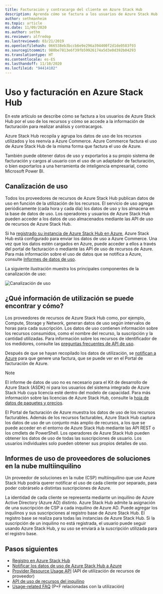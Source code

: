 ```yaml
---
title: Facturación y contracargo del cliente en Azure Stack Hub
description: Aprenda cómo se factura a los usuarios de Azure Stack Hub por el uso de los recursos y cómo se accede a la información de facturación para realizar análisis y contracargos.
author: sethmanheim
ms.topic: article
ms.date: 11/09/2020
ms.author: sethm
ms.reviewer: alfredop
ms.lastreviewed: 03/21/2019
ms.openlocfilehash: 066538eb3bccb6e9e296a394400f2d1de0583f93
ms.sourcegitcommit: 980be7813e6f39fb59926174a5d3e0d392b04293
ms.translationtype: HT
ms.contentlocale: es-ES
ms.lasthandoff: 11/10/2020
ms.locfileid: "94414102"
---
```

# <a name="usage-and-billing-in-azure-stack-hub"></a>Uso y facturación en Azure Stack Hub

En este artículo se describe cómo se factura a los usuarios de Azure Stack Hub por el uso de los recursos y cómo se accede a la información de facturación para realizar análisis y contracargos.

Azure Stack Hub recopila y agrupa los datos de uso de los recursos utilizados y los reenvía a Azure Commerce. Azure Commerce factura el uso de Azure Stack Hub de la misma forma que factura el uso de Azure.

También puede obtener datos de uso y exportarlos a su propio sistema de facturación y cargos al usuario con el uso de un adaptador de facturación, o bien exportarlos a una herramienta de inteligencia empresarial, como Microsoft Power BI.

## <a name="usage-pipeline"></a>Canalización de uso

Todos los proveedores de recursos de Azure Stack Hub publican datos de uso en función de la utilización de los recursos. El servicio de uso agrega periódicamente (cada hora y cada día) los datos de uso y los almacena en la base de datos de uso. Los operadores y usuarios de Azure Stack Hub pueden acceder a los datos de uso almacenados mediante las API de uso de recursos de Azure Stack Hub.

Si ha [registrado su instancia de Azure Stack Hub en Azure](azure-stack-registration.md), Azure Stack Hub está configurado para enviar los datos de uso a Azure Commerce. Una vez que los datos estén cargados en Azure, puede acceder a ellos a través del portal de facturación o mediante las API de uso de recursos de Azure. Para más información sobre el uso de datos que se notifica a Azure, consulte [Informes de datos de uso](azure-stack-usage-reporting.md).  

La siguiente ilustración muestra los principales componentes de la canalización de uso:

![Canalización de uso](media/azure-stack-billing-and-chargeback/usagepipeline.svg)

## <a name="what-usage-information-can-i-find-and-how"></a>¿Qué información de utilización se puede encontrar y cómo?

Los proveedores de recursos de Azure Stack Hub como, por ejemplo, Compute, Storage y Network, generan datos de uso según intervalos de horas para cada suscripción. Los datos de uso contienen información sobre los recursos consumidos, como el nombre del recurso, la suscripción y la cantidad utilizadas. Para información sobre los recursos de identificador de los medidores, consulte las [preguntas frecuentes de API de uso](azure-stack-usage-related-faq.md).

Después de que se hayan recopilado los datos de utilización, se [notifican a Azure](azure-stack-usage-reporting.md) para que genere una factura, que se puede ver en el Portal de facturación de Azure.

> [!NOTE]  
> El informe de datos de uso no es necesario para el Kit de desarrollo de Azure Stack (ASDK) ni para los usuarios del sistema integrado de Azure Stack Hub cuya licencia esté dentro del modelo de capacidad. Para más información sobre las licencias de Azure Stack Hub, consulte la [hoja de datos de paquetes y precios](https://azure.microsoft.com/mediahandler/files/resourcefiles/5bc3f30c-cd57-4513-989e-056325eb95e1/Azure-Stack-packaging-and-pricing-datasheet.pdf).

El Portal de facturación de Azure muestra los datos de uso de los recursos facturables. Además de los recursos facturables, Azure Stack Hub captura los datos de uso de un conjunto más amplio de recursos, a los que se puede acceder en el entorno de Azure Stack Hub mediante las API REST o los cmdlets de PowerShell. Los operadores de Azure Stack Hub pueden obtener los datos de uso de todas las suscripciones de usuario. Los usuarios individuales solo pueden obtener sus propios detalles de uso.

## <a name="usage-reporting-for-multi-tenant-cloud-solution-providers"></a>Informes de uso de proveedores de soluciones en la nube multiinquilino

Un proveedor de soluciones en la nube (CSP) multiinquilino que use Azure Stack Hub podría querer notificar el uso de cada cliente por separado, para poder cobrárselo a distintas suscripciones de Azure.

La identidad de cada cliente se representa mediante un inquilino de Azure Active Directory (Azure AD) distinto. Azure Stack Hub admite la asignación de una suscripción de CSP a cada inquilino de Azure AD. Puede agregar los inquilinos y sus suscripciones al registro base de Azure Stack Hub. El registro base se realiza para todas las instancias de Azure Stack Hub. Si la suscripción de un inquilino no está registrada, el usuario puede seguir usando Azure Stack Hub, y su uso se enviará a la suscripción utilizada para el registro base.

## <a name="next-steps"></a>Pasos siguientes

- [Registro en Azure Stack Hub](azure-stack-registration.md)
- [Notificar los datos de uso de Azure Stack Hub a Azure](azure-stack-usage-reporting.md)
- [Provider Resource Usage API](azure-stack-provider-resource-api.md) (API de utilización de recursos de proveedor)
- [API de uso de recursos del inquilino](azure-stack-tenant-resource-usage-api.md)
- [Usage-related FAQ](azure-stack-usage-related-faq.md) (P+F relacionadas con la utilización)
